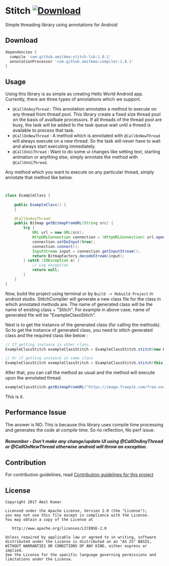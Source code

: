 # Stitch [ ![Download](https://api.bintray.com/packages/amitkma/maven/stitch-lib/images/download.svg) ](https://bintray.com/amitkma/maven/stitch-lib/_latestVersion)
Simple threading library using annotations for Android

## Download

```gradle
dependencies {
  compile 'com.github.amitkma:stitch-lib:1.0.1'
  annotationProcessor 'com.github.amitkma:compiler:1.0.1'
}
```
## Usage
Using this library is as simple as creating Hello World Android app. Currently, there are three types of annotations which we support.
- `@CallOnAnyThread` : 
This annotation annotates a method to execute on any thread from thread pool. This library create a fixed size thread pool on the basis of availbale processors. If all threads of the thread pool are busy, the task will be added to the task queue wait until a thread is available to process that task.
- `@CallOnNewThread` : 
A method which is annotated with `@CallOnNewThread` will always execute on a new thread. So the task will never have to wait and always start executing immediately.
- `@CallOnUiThread` :
Want to do some ui changes like setting text, starting animation or anything else, simply annotate the method with `@CallOnUiThread`.


Any method which you want to execute on any particular thread, simply annotate that method like below. 
```Java


class ExampleClass {
    
    public ExampleClass() {
    }

    @CallOnAnyThread
    public Bitmap getBitmapFromURL(String src) {
        try {
            URL url = new URL(src);
            HttpURLConnection connection = (HttpURLConnection) url.openConnection();
            connection.setDoInput(true);
            connection.connect();
            InputStream input = connection.getInputStream();
            return BitmapFactory.decodeStream(input);
        } catch (IOException e) {
            // Log exception
            return null;
        }
    }
}

```
Now, build the project using terminal or by `Build -> Rebuild Project` in android studio. StitchCompiler will generate a new class file for the class in which annotated methods are. The name of generated class will be the name of existing class + "Stitch". For example in above case, name of generated file will be "ExampleClassStitch".

Next is to get the instance of the generated class (for calling the methods). So to get the instance of generated class, you need to stitch generated class and the required class like below : 
```Java
// If getting instance in other class.
ExampleClassStitch exampleClassStitch = ExampleClassStitch.stitch(new ExampleClass()); 

// Or if getting instance in same class
ExampleClassStitch exampleClassStitch = ExampleClassStitch.stitch(this);.
```
After that, you can call the method as usual and the method will execute upon the annotated thread.
``` Java
exampleClassStitch.getBitmapFromURL("https://image.freepik.com/free-vector/android-boot-logo_634639.jpg");
```
This is it. 

## Performance Issue 
The answer is NO. This is because this library uses compile time processing and generates the code at compile time. So no reflection, No perf issue.

##### Remember - Don't make any change/update UI using @CallOnAnyThread or @CallOnNewThread otherwise android will throw an exception.

## Contribution 
For contribution guidelines, read [Contribution guidelines for this project](CONTRIBUTING.md)

## License
```
Copyright 2017 Amit Kumar

Licensed under the Apache License, Version 2.0 (the "License");
you may not use this file except in compliance with the License.
You may obtain a copy of the License at

   http://www.apache.org/licenses/LICENSE-2.0

Unless required by applicable law or agreed to in writing, software
distributed under the License is distributed on an "AS IS" BASIS,
WITHOUT WARRANTIES OR CONDITIONS OF ANY KIND, either express or implied.
See the License for the specific language governing permissions and
limitations under the License.
```

